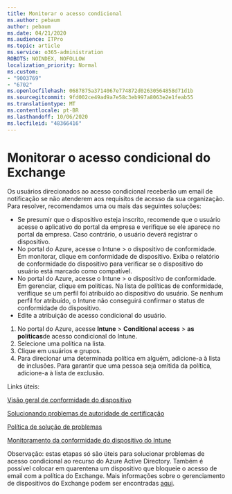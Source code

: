 ```yaml
---
title: Monitorar o acesso condicional
ms.author: pebaum
author: pebaum
ms.date: 04/21/2020
ms.audience: ITPro
ms.topic: article
ms.service: o365-administration
ROBOTS: NOINDEX, NOFOLLOW
localization_priority: Normal
ms.custom:
- "9003769"
- "6702"
ms.openlocfilehash: 0687875a3714067e774872d02630564858d71d1b
ms.sourcegitcommit: 9fd002ce49ad9a7e58c3eb997a8063e2e1feab55
ms.translationtype: MT
ms.contentlocale: pt-BR
ms.lasthandoff: 10/06/2020
ms.locfileid: "48366416"
---
```

# <a name="monitoring-conditional-access-for-exchange"></a>Monitorar o acesso condicional do Exchange

Os usuários direcionados ao acesso condicional receberão um email de notificação se não atenderem aos requisitos de acesso da sua organização. Para resolver, recomendamos uma ou mais das seguintes soluções:

- Se presumir que o dispositivo esteja inscrito, recomende que o usuário acesse o aplicativo do portal da empresa e verifique se ele aparece no portal da empresa. Caso contrário, o usuário deverá registrar o dispositivo.
- No portal do Azure, acesse o Intune > o dispositivo de conformidade. Em monitorar, clique em conformidade de dispositivo. Exiba o relatório de conformidade do dispositivo para verificar se o dispositivo do usuário está marcado como compatível.
- No portal do Azure, acesse o Intune > o dispositivo de conformidade. Em gerenciar, clique em políticas. Na lista de políticas de conformidade, verifique se um perfil foi atribuído ao dispositivo do usuário. Se nenhum perfil for atribuído, o Intune não conseguirá confirmar o status de conformidade do dispositivo.
- Edite a atribuição de acesso condicional do usuário.

1. No portal do Azure, acesse **Intune**  >  **Conditional access**  >  **as políticas**de acesso condicional do Intune.
2. Selecione uma política na lista.
3. Clique em usuários e grupos.
4. Para direcionar uma determinada política em alguém, adicione-a à lista de inclusões. Para garantir que uma pessoa seja omitida da política, adicione-a à lista de exclusão.

Links úteis:

[Visão geral de conformidade do dispositivo](https://docs.microsoft.com/intune/device-compliance-get-started)

[Solucionando problemas de autoridade de certificação](https://docs.microsoft.com/intune/troubleshoot-conditional-access)

[Política de solução de problemas](https://docs.microsoft.com/intune/troubleshoot-policies-in-microsoft-intune)

[Monitoramento da conformidade do dispositivo do Intune](https://docs.microsoft.com/intune/compliance-policy-monitor)

Observação: estas etapas só são úteis para solucionar problemas de acesso condicional ao recurso do Azure Active Directory. Também é possível colocar em quarentena um dispositivo que bloqueie o acesso de email com a política do Exchange. Mais informações sobre o gerenciamento de dispositivos do Exchange podem ser encontradas [aqui](<https://docs.microsoft.com/previous-versions/office/exchange-server-2010/ff959225(v=exchg.141>).
